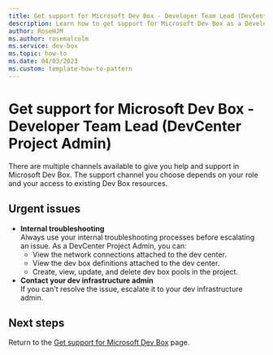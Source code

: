 ```yaml
---
title: Get support for Microsoft Dev Box - Developer Team Lead (DevCenter Project Admin) 
description: Learn how to get support for Microsoft Dev Box as a Developer Team Lead (DevCenter Project Admin).  
author: RoseHJM
ms.author: rosemalcolm
ms.service: dev-box
ms.topic: how-to 
ms.date: 04/03/2023
ms.custom: template-how-to-pattern
---
```


# Get support for Microsoft Dev Box - Developer Team Lead (DevCenter Project Admin) 

There are multiple channels available to give you help and support in Microsoft Dev Box. The support channel you choose depends on your role and your access to existing Dev Box resources. 

## Urgent issues

- **Internal troubleshooting** </br>
Always use your internal troubleshooting processes before escalating an issue.
As a DevCenter Project Admin, you can:
    - View the network connections attached to the dev center.
    - View the dev box definitions attached to the dev center.
    - Create, view, update, and delete dev box pools in the project. 
- **Contact your dev infrastructure admin** </br>
If you can't resolve the issue, escalate it to your dev infrastructure admin.

## Next steps

Return to the [Get support for Microsoft Dev Box](../how-to-get-help.md) page.
